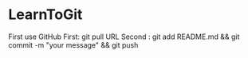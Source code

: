 # LearnToGit
First use GitHub
First: git pull URL
Second : git add README.md && git commit -m "your message" && git push
